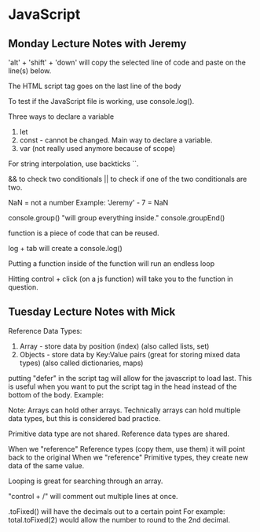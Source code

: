 # JavaScript

## Monday Lecture Notes with Jeremy

'alt' + 'shift' + 'down' will copy the selected line of code and paste on the line(s) below.

The HTML script tag goes on the last line of the body

To test if the JavaScript file is working, use console.log().

Three ways to declare a variable
1.  let
2. const - cannot be changed. Main way to declare a variable.
3. var (not really used anymore because of scope)

For string interpolation, use backticks ``.

&& to check two conditionals
|| to check if one of the two conditionals are two.

NaN = not a number
Example: 'Jeremy' - 7 = NaN

console.group()
"will group everything inside."
console.groupEnd()


function is a piece of code that can be reused.

log + tab will create a console.log()

Putting a function inside of the function will run an endless loop
 
Hitting control + click (on a js function) will take you to the function in question.


## Tuesday Lecture Notes with Mick

Reference Data Types:
1. Array - store data by position (index) (also called lists, set)
2. Objects - store data by Key:Value pairs (great for storing mixed data types) (also called dictionaries, maps)


putting "defer" in the script tag will allow for the javascript to load last. This is useful when you want to put the script tag in the head instead of the bottom of the body. 
Example: <script src="app.js" defer></script>

Note: Arrays can hold other arrays.
Technically arrays can hold multiple data types, but this is considered bad practice.


Primitive data type are not shared. Reference data types are shared.

When we "reference" Reference types (copy them, use them) it will point back to the original
When we "reference" Primitive types, they create new data of the same value.

Looping is great for searching through an array.

"control + /" will comment out multiple lines at once.

.toFixed() will have the decimals out to a certain point 
For example: total.toFixed(2) would allow the number to round to the 2nd decimal. 


